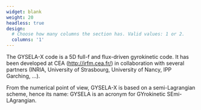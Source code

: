 ```yaml
---
widget: blank
weight: 20
headless: true
design:
  # Choose how many columns the section has. Valid values: 1 or 2.
  columns: '1'
---
```


The GYSELA-X code is a 5D full-f and flux-driven gyrokinetic code.
It has been developed at CEA (http://irfm.cea.fr/) in collaboration with several partners (INRIA, University of Strasbourg, University of Nancy, IPP Garching, …).

From the numerical point of view, GYSELA-X is based on a semi-Lagrangian scheme, hence its name: GYSELA is an acronym for GYrokinetic SEmi-LAgrangian.

